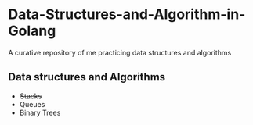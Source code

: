 # Data-Structures-and-Algorithm-in-Golang
A curative repository of me practicing  data structures and algorithms

## Data structures and Algorithms
* <s>Stacks</s>
* Queues
* Binary Trees